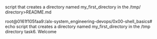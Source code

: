 script that creates a directory named my_first_directory in the /tmp/ directory>README.md

root@0161f105faa9:/alx-system_engineering-devops/0x00-shell_basics# echo script that creates a directory named my_first_directory in the /tmp directory
task6. Welcome
